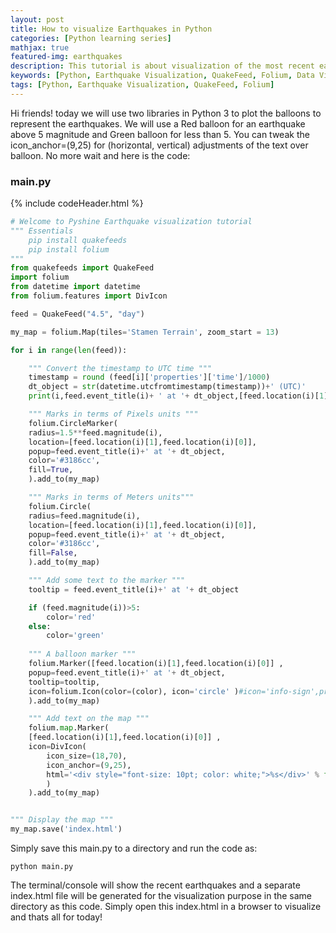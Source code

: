 ```yaml
---
layout: post
title: How to visualize Earthquakes in Python
categories: [Python learning series]
mathjax: true
featured-img: earthquakes
description: This tutorial is about visualization of the most recent earthquakes on the planet Earth.
keywords: [Python, Earthquake Visualization, QuakeFeed, Folium, Data Visualization]
tags: [Python, Earthquake Visualization, QuakeFeed, Folium]
---
```

Hi friends! today we will use two libraries in Python 3 to plot the balloons to represent the earthquakes. We will use a Red balloon for an earthquake 
above 5 magnitude and Green balloon for less than 5. You can tweak the icon_anchor=(9,25) for (horizontal, vertical) adjustments of the text over balloon. 
No more wait and here is the code:

### main.py
{% include codeHeader.html %}
```python
# Welcome to Pyshine Earthquake visualization tutorial
""" Essentials
	pip install quakefeeds
	pip install folium
"""
from quakefeeds import QuakeFeed
import folium
from datetime import datetime
from folium.features import DivIcon

feed = QuakeFeed("4.5", "day")

my_map = folium.Map(tiles='Stamen Terrain', zoom_start = 13)

for i in range(len(feed)):

	""" Convert the timestamp to UTC time """
	timestamp = round (feed[i]['properties']['time']/1000)
	dt_object = str(datetime.utcfromtimestamp(timestamp))+' (UTC)'
	print(i,feed.event_title(i)+ ' at '+ dt_object,[feed.location(i)[1],feed.location(i)[0]],feed.magnitude(i),feed.depth(i))

	""" Marks in terms of Pixels units """
	folium.CircleMarker(
	radius=1.5**feed.magnitude(i),
	location=[feed.location(i)[1],feed.location(i)[0]],
	popup=feed.event_title(i)+' at '+ dt_object,
	color='#3186cc',
	fill=True,
	).add_to(my_map)

	""" Marks in terms of Meters units"""
	folium.Circle(
	radius=feed.magnitude(i),
	location=[feed.location(i)[1],feed.location(i)[0]],
	popup=feed.event_title(i)+' at '+ dt_object,
	color='#3186cc',
	fill=False,
	).add_to(my_map)

	""" Add some text to the marker """
	tooltip = feed.event_title(i)+' at '+ dt_object

	if (feed.magnitude(i))>5:
		color='red'
	else:
		color='green'
		
	""" A balloon marker """	
	folium.Marker([feed.location(i)[1],feed.location(i)[0]] ,
	popup=feed.event_title(i)+' at '+ dt_object,
	tooltip=tooltip,
	icon=folium.Icon(color=(color), icon='circle' )#icon='info-sign',prefix='fa',icon='circle'
	).add_to(my_map)

	""" Add text on the map """
	folium.map.Marker(
	[feed.location(i)[1],feed.location(i)[0]] ,
	icon=DivIcon(
		icon_size=(18,70),
		icon_anchor=(9,25),
		html='<div style="font-size: 10pt; color: white;">%s</div>' % float(feed.magnitude(i)),
		)
	).add_to(my_map)


""" Display the map """
my_map.save('index.html')


```
Simply save this main.py to a directory and run the code as:

```
python main.py
```
The terminal/console will show the recent earthquakes and a separate index.html file will be generated for the visualization purpose in the same directory as this code. Simply open
this index.html in a browser to visualize and thats all for today!




